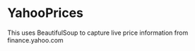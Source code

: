 YahooPrices
===========

This uses BeautifulSoup to capture live price information from finance.yahoo.com
